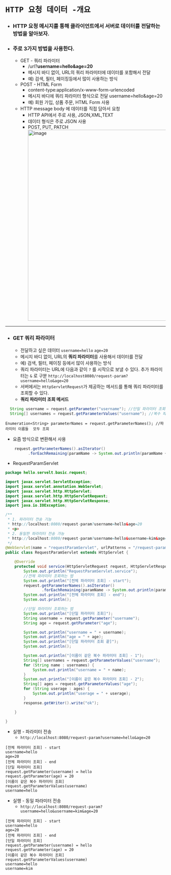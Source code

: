 # `HTTP 요청 데이터 -개요`

- ### HTTP 요청 메시지를 통해 클라이언트에서 서버로 데이터를 전달하는 방법을 알아보자.
- ### 주로 3가지 방법을 사용한다.
  - GET - 쿼리 파라미터
    - /url?<b>username=hello&age=20</b>
    - 메시지 바디 없이, URL의 쿼리 파라미터에 데이터를 포함해서 전달
    - 예) 검색, 필터, 페이징등에서 많이 사용하는 방식
  - POST - HTML Form
    - content-type:application/x-www-form-urlencoded
    - 메시지 바디에 쿼리 파라미터 형식으로 전달 username=hello&age=20
    - 예) 회원 가입, 상품 주문, HTML Form 사용
  - HTTP message body 에 데이터를 직접 담아서 요청
    - HTTP API에서 주로 사용, JSON,XML,TEXT
    - 데이터 형식은 주로 JSON 사용
    - POST, PUT, PATCH<br>
      <img width="600" alt="image" src="https://user-images.githubusercontent.com/100770651/233611803-6f94c8cd-ea31-4cc3-9347-a76284b5ecd5.png"><br>
<hr>

- ### GET 쿼리 파라미터
  - 전달하고 싶은 데이터
  `username=hello`
  `age=20`
  - 메시지 바디 없이, URL의 <b>쿼리 파라미터</b>를 사용해서 데이터를 전달
  - 예) 검색, 필터, 페이징 등에서 많이 사용하는 방식
  - 쿼리 파라미터는 URL에 다음과 같이 `?` 를 시작으로 보낼 수 있다. 추가 파라미터는 `&` 로 구분
  `http://localhost8080/request-param?username=hello&age=20`
  - 서버에서는 `HttpServletRequest`가 제공하는 메서드를 통해 쿼리 파라미터를 조회할 수 있다.
  - <b>쿼리 파라미터 조회 메서드</b>
```java
  String username = request.getParameter("username"); //단일 파라미터 조회
  String[] usernames = request.getParameterValues("username"); //복수 파라미터 조회  
```
  `Enumeration<String> parameterNames = request.getParameterNames(); //파라미터 이름들  모두 조회`<br>
  - 요즘 방식으로 변환해서 사용
```java
    request.getParameterNames().asIterator()
          .forEachRemaining(paramName -> System.out.println(paramName + "=" + request.getParameter(paramName)));
```
  - RequestParamServlet

```java
package hello.servelt.basic.request;

import javax.servlet.ServletException;
import javax.servlet.annotation.WebServlet;
import javax.servlet.http.HttpServlet;
import javax.servlet.http.HttpServletRequest;
import javax.servlet.http.HttpServletResponse;
import java.io.IOException;

/**
 * 1. 파라미터 전송 기능
 * http://localhost:8080/request-param?username=hello&age=20
 * <p>
 * 2. 동일한 파라미터 전송 가능
 * http://localhost:8080/request-param?username=hello&username=kim&age=20
 */
@WebServlet(name = "requestParamServlet", urlPatterns = "/request-param")
public class RequestParamServlet extends HttpServlet {

    @Override
    protected void service(HttpServletRequest request, HttpServletResponse response) throws ServletException, IOException {
        System.out.println("RequestParamServlet.service");
        //전체 파라미터 조회하는 법
        System.out.println("[전체 파라미터 조회] - start");
        request.getParameterNames().asIterator()
                .forEachRemaining(paramName -> System.out.println(paramName + "=" + request.getParameter(paramName)));
        System.out.println("[전체 파라미터 조회] - end");
        System.out.println();

        //단일 파라미터 조회하는 법
        System.out.println("[단일 파라미터 조회]");
        String username = request.getParameter("username");
        String age = request.getParameter("age");

        System.out.println("username = " + username);
        System.out.println("age = " + age);
        System.out.println("[단일 파라미터 조회 끝]");
        System.out.println();

        System.out.println("[이름이 같은 복수 파라미터 조회] - 1");
        String[] usernames = request.getParameterValues("username");
        for (String name : usernames) {
            System.out.println("username = " + name);
        }
        System.out.println("[이름이 같은 복수 파라미터 조회] - 2");
        String[] ages = request.getParameterValues("age");
        for (String userage : ages) {
            System.out.println("userage = " + userage);
        }
        response.getWriter().write("ok");

    }

}

```

  - 실행 - 파라미터 전송
    - `http://localhost:8080/request-param?username=hello&age=20`
```결과
[전체 파라미터 조회] - start
username=hello
age=20
[전체 파라미터 조회] - end
[단일 파라미터 조회]
request.getParameter(username) = hello
request.getParameter(age) = 20
[이름이 같은 복수 파라미터 조회]
request.getParameterValues(username)
username=hello
```
  - 실행 - 동일 파라미터 전송
    - `http://localhost:8080/request-param?username=hello&username=kim&age=20`
```결과
[전체 파라미터 조회] - start
username=hello
age=20
[전체 파라미터 조회] - end
[단일 파라미터 조회]
request.getParameter(username) = hello
request.getParameter(age) = 20
[이름이 같은 복수 파라미터 조회]
request.getParameterValues(username)
username=hello
username=kim
```

